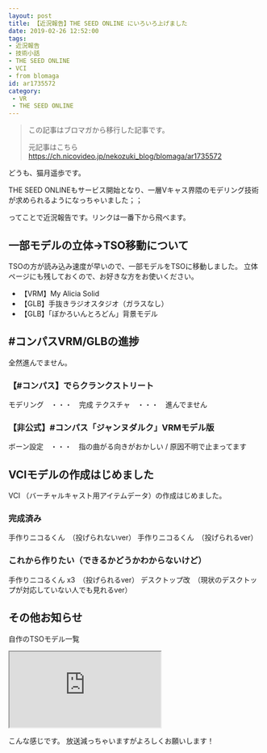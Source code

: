```yaml
---
layout: post
title: 【近況報告】THE SEED ONLINE にいろいろ上げました
date: 2019-02-26 12:52:00
tags: 
- 近況報告
- 技術小話
- THE SEED ONLINE
- VCI
- from blomaga
id: ar1735572
category:
 - VR
 - THE SEED ONLINE
---
```

> この記事はブロマガから移行した記事です。
>
> 元記事はこちら
> https://ch.nicovideo.jp/nekozuki_blog/blomaga/ar1735572

どうも、猫月遥歩です。

THE SEED ONLINEもサービス開始となり、一層Vキャス界隈のモデリング技術が求められるようになっちゃいました；；

ってことで近況報告です。リンクは一番下から飛べます。


<!-- more -->

## 一部モデルの立体→TSO移動について
TSOの方が読み込み速度が早いので、一部モデルをTSOに移動しました。
立体ページにも残しておくので、お好きな方をお使いください。

- 【VRM】My Alicia Solid
- 【GLB】手抜きラジオスタジオ（ガラスなし）
- 【GLB】「ぼかろいんとろどん」背景モデル

## #コンパスVRM/GLBの進捗
全然進んでません。

### 【#コンパス】でらクランクストリート
モデリング　・・・　完成
テクスチャ　・・・　進んでません

### 【非公式】#コンパス「ジャンヌダルク」VRMモデル版
ボーン設定　・・・　指の曲がる向きがおかしい / 原因不明で止まってます

## VCIモデルの作成はじめました
VCI （バーチャルキャスト用アイテムデータ）の作成はじめました。

### 完成済み

手作りニコるくん　（投げられないver）
手作りニコるくん　（投げられるver）

### これから作りたい（できるかどうかわからないけど）

手作りニコるくん x3　（投げられるver）
デスクトップ改　（現状のデスクトップが対応していない人でも見れるver）

## その他お知らせ
自作のTSOモデル一覧
<iframe 
  class="blogcard"
  src="https://hatenablog-parts.com/embed?url=https://seed.online/users/100010">
</iframe>

こんな感じです。
放送減っちゃいますがよろしくお願いします！